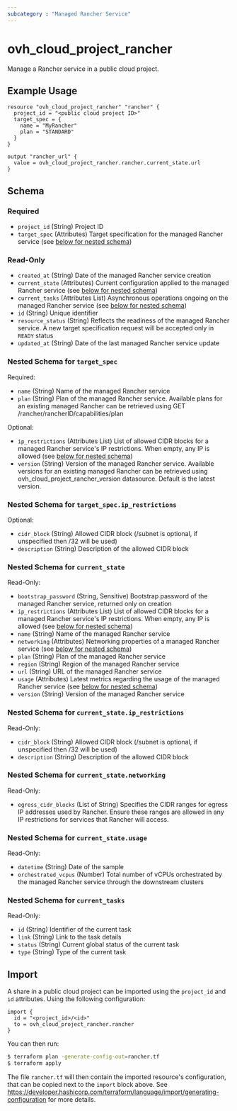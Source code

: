 ```yaml
---
subcategory : "Managed Rancher Service"
---
```


# ovh_cloud_project_rancher

Manage a Rancher service in a public cloud project.

## Example Usage

```hcl
resource "ovh_cloud_project_rancher" "rancher" {
  project_id = "<public cloud project ID>"
  target_spec = {
    name = "MyRancher"
    plan = "STANDARD"
  }
}

output "rancher_url" {
  value = ovh_cloud_project_rancher.rancher.current_state.url
}
```

## Schema

### Required

- `project_id` (String) Project ID
- `target_spec` (Attributes) Target specification for the managed Rancher service (see [below for nested schema](#nestedatt--target_spec))

### Read-Only

- `created_at` (String) Date of the managed Rancher service creation
- `current_state` (Attributes) Current configuration applied to the managed Rancher service (see [below for nested schema](#nestedatt--current_state))
- `current_tasks` (Attributes List) Asynchronous operations ongoing on the managed Rancher service (see [below for nested schema](#nestedatt--current_tasks))
- `id` (String) Unique identifier
- `resource_status` (String) Reflects the readiness of the managed Rancher service. A new target specification request will be accepted only in `READY` status
- `updated_at` (String) Date of the last managed Rancher service update

<a id="nestedatt--target_spec"></a>
### Nested Schema for `target_spec`

Required:

- `name` (String) Name of the managed Rancher service
- `plan` (String) Plan of the managed Rancher service. Available plans for an existing managed Rancher can be retrieved using GET /rancher/rancherID/capabilities/plan

Optional:

- `ip_restrictions` (Attributes List) List of allowed CIDR blocks for a managed Rancher service's IP restrictions. When empty, any IP is allowed (see [below for nested schema](#nestedatt--target_spec--ip_restrictions))
- `version` (String) Version of the managed Rancher service. Available versions for an existing managed Rancher can be retrieved using ovh_cloud_project_rancher_version datasource. Default is the latest version.

<a id="nestedatt--target_spec--ip_restrictions"></a>
### Nested Schema for `target_spec.ip_restrictions`

Optional:

- `cidr_block` (String) Allowed CIDR block (/subnet is optional, if unspecified then /32 will be used)
- `description` (String) Description of the allowed CIDR block



<a id="nestedatt--current_state"></a>
### Nested Schema for `current_state`

Read-Only:

- `bootstrap_password` (String, Sensitive) Bootstrap password of the managed Rancher service, returned only on creation
- `ip_restrictions` (Attributes List) List of allowed CIDR blocks for a managed Rancher service's IP restrictions. When empty, any IP is allowed (see [below for nested schema](#nestedatt--current_state--ip_restrictions))
- `name` (String) Name of the managed Rancher service
- `networking` (Attributes) Networking properties of a managed Rancher service (see [below for nested schema](#nestedatt--current_state--networking))
- `plan` (String) Plan of the managed Rancher service
- `region` (String) Region of the managed Rancher service
- `url` (String) URL of the managed Rancher service
- `usage` (Attributes) Latest metrics regarding the usage of the managed Rancher service (see [below for nested schema](#nestedatt--current_state--usage))
- `version` (String) Version of the managed Rancher service

<a id="nestedatt--current_state--ip_restrictions"></a>
### Nested Schema for `current_state.ip_restrictions`

Read-Only:

- `cidr_block` (String) Allowed CIDR block (/subnet is optional, if unspecified then /32 will be used)
- `description` (String) Description of the allowed CIDR block


<a id="nestedatt--current_state--networking"></a>
### Nested Schema for `current_state.networking`

Read-Only:

- `egress_cidr_blocks` (List of String) Specifies the CIDR ranges for egress IP addresses used by Rancher. Ensure these ranges are allowed in any IP restrictions for services that Rancher will access.


<a id="nestedatt--current_state--usage"></a>
### Nested Schema for `current_state.usage`

Read-Only:

- `datetime` (String) Date of the sample
- `orchestrated_vcpus` (Number) Total number of vCPUs orchestrated by the managed Rancher service through the downstream clusters



<a id="nestedatt--current_tasks"></a>
### Nested Schema for `current_tasks`

Read-Only:

- `id` (String) Identifier of the current task
- `link` (String) Link to the task details
- `status` (String) Current global status of the current task
- `type` (String) Type of the current task

## Import

A share in a public cloud project can be imported using the `project_id` and `id` attributes.
Using the following configuration:

```hcl
import {
  id = "<project_id>/<id>"
  to = ovh_cloud_project_rancher.rancher
}
```

You can then run:

```bash
$ terraform plan -generate-config-out=rancher.tf
$ terraform apply
```

The file `rancher.tf` will then contain the imported resource's configuration, that can be copied next to the `import` block above.
See https://developer.hashicorp.com/terraform/language/import/generating-configuration for more details.